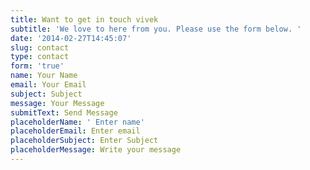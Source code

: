 ```yaml
---
title: Want to get in touch vivek
subtitle: 'We love to here from you. Please use the form below. '
date: '2014-02-27T14:45:07'
slug: contact
type: contact
form: 'true'
name: Your Name
email: Your Email
subject: Subject
message: Your Message
submitText: Send Message
placeholderName: ' Enter name'
placeholderEmail: Enter email
placeholderSubject: Enter Subject
placeholderMessage: Write your message
---
```





